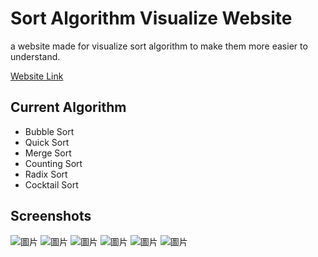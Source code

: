 # Sort Algorithm Visualize Website
a website made for visualize sort algorithm to make them more easier to understand.

[Website Link](https://wongwong1209.github.io/Sort_Algorithm_Visualize/)

## Current Algorithm
* Bubble Sort
* Quick Sort
* Merge Sort
* Counting Sort
* Radix Sort
* Cocktail Sort

## Screenshots
![圖片](https://github.com/user-attachments/assets/a607579b-cc99-4a5a-a75b-25f471a254a9)
![圖片](https://github.com/user-attachments/assets/57087d32-882b-45fc-85f9-e8d8aea6aa4b)
![圖片](https://github.com/user-attachments/assets/8f697073-78cd-4d14-afa1-dad6c3ea0d06)
![圖片](https://github.com/user-attachments/assets/185bbe0a-4bee-4955-9723-43f25459e205)
![圖片](https://github.com/user-attachments/assets/362370bd-d750-4bd2-9d99-7aa815717dc2)
![圖片](https://github.com/user-attachments/assets/bba94237-1354-4bd4-8882-fec2bb3631fe)
